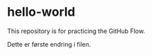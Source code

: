 # hello-world
This repository is for practicing the GitHub Flow.

Dette er første endring i filen. 
